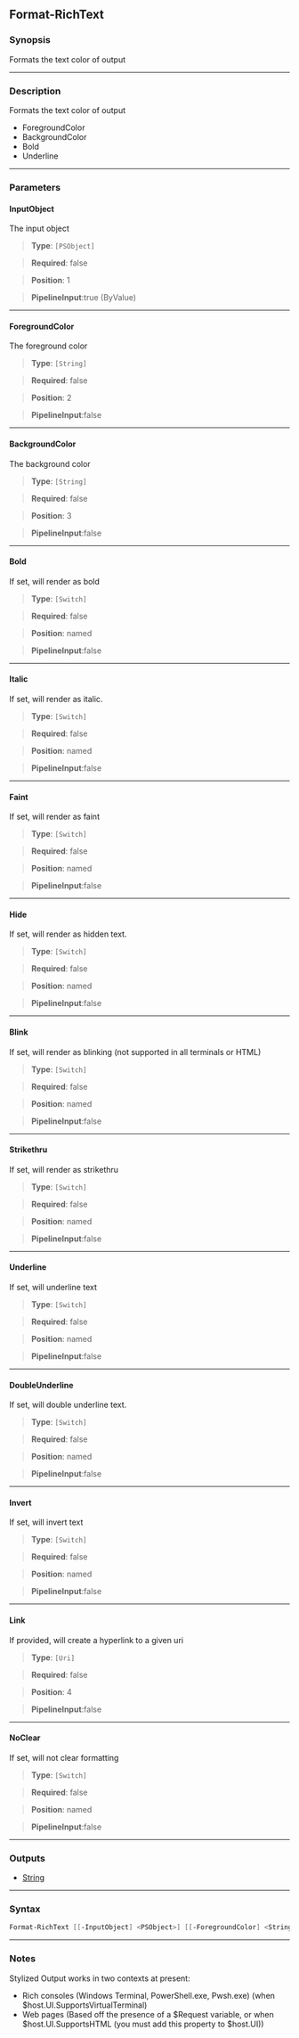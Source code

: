 Format-RichText
---------------
### Synopsis
Formats the text color of output

---
### Description

Formats the text color of output

* ForegroundColor
* BackgroundColor
* Bold
* Underline

---
### Parameters
#### **InputObject**

The input object



> **Type**: ```[PSObject]```

> **Required**: false

> **Position**: 1

> **PipelineInput**:true (ByValue)



---
#### **ForegroundColor**

The foreground color



> **Type**: ```[String]```

> **Required**: false

> **Position**: 2

> **PipelineInput**:false



---
#### **BackgroundColor**

The background color



> **Type**: ```[String]```

> **Required**: false

> **Position**: 3

> **PipelineInput**:false



---
#### **Bold**

If set, will render as bold



> **Type**: ```[Switch]```

> **Required**: false

> **Position**: named

> **PipelineInput**:false



---
#### **Italic**

If set, will render as italic.



> **Type**: ```[Switch]```

> **Required**: false

> **Position**: named

> **PipelineInput**:false



---
#### **Faint**

If set, will render as faint



> **Type**: ```[Switch]```

> **Required**: false

> **Position**: named

> **PipelineInput**:false



---
#### **Hide**

If set, will render as hidden text.



> **Type**: ```[Switch]```

> **Required**: false

> **Position**: named

> **PipelineInput**:false



---
#### **Blink**

If set, will render as blinking (not supported in all terminals or HTML)



> **Type**: ```[Switch]```

> **Required**: false

> **Position**: named

> **PipelineInput**:false



---
#### **Strikethru**

If set, will render as strikethru



> **Type**: ```[Switch]```

> **Required**: false

> **Position**: named

> **PipelineInput**:false



---
#### **Underline**

If set, will underline text



> **Type**: ```[Switch]```

> **Required**: false

> **Position**: named

> **PipelineInput**:false



---
#### **DoubleUnderline**

If set, will double underline text.



> **Type**: ```[Switch]```

> **Required**: false

> **Position**: named

> **PipelineInput**:false



---
#### **Invert**

If set, will invert text



> **Type**: ```[Switch]```

> **Required**: false

> **Position**: named

> **PipelineInput**:false



---
#### **Link**

If provided, will create a hyperlink to a given uri



> **Type**: ```[Uri]```

> **Required**: false

> **Position**: 4

> **PipelineInput**:false



---
#### **NoClear**

If set, will not clear formatting



> **Type**: ```[Switch]```

> **Required**: false

> **Position**: named

> **PipelineInput**:false



---
### Outputs
* [String](https://learn.microsoft.com/en-us/dotnet/api/System.String)




---
### Syntax
```PowerShell
Format-RichText [[-InputObject] <PSObject>] [[-ForegroundColor] <String>] [[-BackgroundColor] <String>] [-Bold] [-Italic] [-Faint] [-Hide] [-Blink] [-Strikethru] [-Underline] [-DoubleUnderline] [-Invert] [[-Link] <Uri>] [-NoClear] [<CommonParameters>]
```
---
### Notes
Stylized Output works in two contexts at present:
* Rich consoles (Windows Terminal, PowerShell.exe, Pwsh.exe) (when $host.UI.SupportsVirtualTerminal)
* Web pages (Based off the presence of a $Request variable, or when $host.UI.SupportsHTML (you must add this property to $host.UI))
